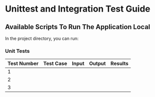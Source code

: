 # Unittest and Integration Test Guide

## Available Scripts To Run The Application Local

In the project directory, you can run:

### Unit Tests

|Test Number   	| Test Case  	|  Input 	| Output  	|  Results 	|
|---	|---	|---	|---	|---	|
|  1 	|   	|   	|   	|   	|
|  2 	|   	|   	|   	|   	|
|  3 	|   	|   	|   	|   	|
